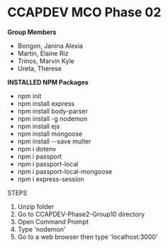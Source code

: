 # CCAPDEV MCO Phase 02
**Group Members**
- Bongon, Janina Alexia
- Martin, Elaine Riz
- Trinos, Marvin Kyle
- Ureta, Therese

**INSTALLED NPM Packages**
- npm init
- npm install express
- npm install body-parser
- npm install -g nodemon
- npm install ejs
- npm install mongoose
- npm install --save multer
- npm i dotenv
- npm i passport
- npm i passport-local
- npm i passport-local-mongoose
- npm i express-session

STEPS
1) Unzip folder
2) Go to CCAPDEV-Phase2-Group10 directory
3) Open Command Prompt
4) Type 'nodemon'
5) Go to a web browser then type 'localhost:3000'
